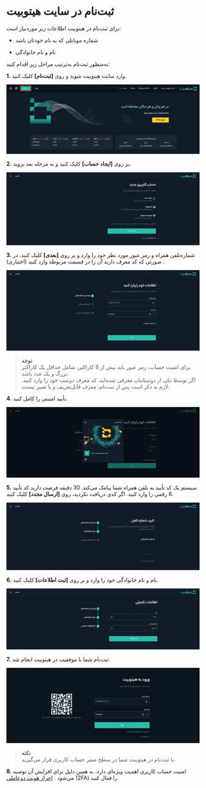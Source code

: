 
# ثبت‌نام در سایت هیتوبیت
 برای ثبت‌نام در هیتوبیت اطلاعات زیر موردنیاز است:

- شماره موبایلی که به نام خودتان باشد

- نام و نام خانوادگی

به‌منظور ثبت‌‌نام به‌ترتیب مراحل زیر اقدام کنید:


**1.** وارد سایت  هیتوبیت شوید و روی **[ثبت‌نام]** کلیک کنید.

![ ثبت‌نام در هیتوبیت](./Images/register-on-hitobit.png)

**2.**	بر روی **[ایجاد حساب]** کلیک کنید و به مرحله بعد بروید.

![صفحه ایحاد حساب کاربری](./Images/create-account.png)

**3.**	شماره‌تلفن همراه و رمز عبور مورد نظر خود را وارد و بر روی **[بعدی]** کلیک کنید. در صورتی که کد معرف دارید آن را در قسمت مربوطه وارد کنید (اختیاری) .

![ورود اطلاعات حساب کاربری](./Images/enter-information.png)

> **توجه** <br>
>برای امنیت حساب، رمز عبور باید بیش از 8 کاراکتر، شامل حداقل یک کاراکتر بزرگ و یک عدد باشد.<br>
>اگر توسط یکی از دوستانتان معرفی شده‌اید، کد معرف دوست خود را وارد کنید. لازم به ذکر است پس از ثبت‌نام، معرف قابل‌تعریف و یا تغییر نیست.

**4.**	تأیید امنیتی را کامل کنید.

![تأیید امنیتی](./Images/security-verification.png)

**5.**	سیستم یک کد تأیید به تلفن همراه شما پیامک می‌کند. 30 دقیقه فرصت دارید کد تأیید 6 رقمی را وارد کنید. اگر کدی دریافت نکردید، روی **[ارسال مجدد]** کلیک کنید.

![تأیید شماره تلفن](./Images/phone-number-verification.png)

**6.**	نام و نام خانوادگی خود را وارد و بر روی **[ثبت اطلاعات]** کلیک کنید.

![تکمیل اطلاعات حساب کاربری](./Images/personal-information-authentication.png)

**7.**	ثبت‌نام شما با موفقیت در هیتوبیت انجام شد.

![ورود به هیتوبیت](./Images/hitobit-login.png)

> **نکته**<br>
>با ثبت‌نام در هیتوبیت شما در سطح صفر حساب کاربری قرار می‌گیرید.

**8.** امنيت حساب کاربري اهميت ويژه‌ای دارد، به همين دليل براي افزايش آن توصيه می‌شود .
 [احراز هویت دوعاملی](https://github.com/HitoBitCo/FAQDocs/blob/main/Security/SequritySettings/Two-FactorAutenticathion/SetUpTwo-FactorAuthentication.md) (2FA) را فعال کنید.
